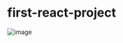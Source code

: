# first-react-project
![image](https://github.com/user-attachments/assets/38771d93-8f71-4edd-8f4d-2deea4de287a)

